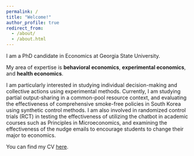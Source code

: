 ```yaml
---
permalink: /
title: "Welcome!"
author_profile: true
redirect_from: 
  - /about/
  - /about.html
---
```


I am a PhD candidate in Economics at Georgia State University.

My area of expertise is **behavioral economics**, **experimental economics**, and **health economics**.

I am particularly interested in studying individual decision-making and collective actions using experimental methods. Currently, I am studying partial output-sharing in a common-pool resource context, and evaluating the effectiveness of comprehensive smoke-free policies in South Korea using synthetic control methods. I am also involved in randomized control trials (RCT) in testing the effectiveness of utilizing the chatbot in academic courses such as Principles in Microeconomics, and examining the effectiveness of the nudge emails to encourage students to change their major to economics.

You can find my CV [here](http://ejung11.github.io/files/CV_EyeEoun_Jung_2024.pdf).



